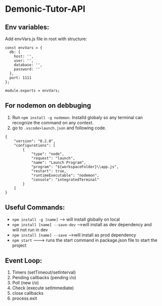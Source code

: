 # Demonic-Tutor-API

## Env variables:
Add envVars.js file in root with structure:

```
const envVars = {
  db: {
    host: '',
    user: '',
    database: '',
    password: ''
  },
  port: 1111
};

module.exports = envVars;
```

## For nodemon on debbuging
1) Run ```npm install -g nodemon```. Installd globaly so any terminal can recognize the command on any context.
2) go to ```.vscode>launch.json``` and following code.
```
{
    "version": "0.2.0",
    "configurations": [
        {
            "type": "node",
            "request": "launch",
            "name": "Launch Program",
            "program": "${workspaceFolder}\\app.js",
            "restart": true,
            "runtimeExecutable": "nodemon",
            "console": "integratedTerminal"
        }
    ]
}
```

## Useful Commands:
* ```npm install -g [name]``` --> will install globally on local
* ```npm install [name] --save-dev``` -->will install as dev dependency and will not run in dev
* ```npm install [name] --save``` -->will install as prod dependency
* ```npm start``` ---> runs the start command in package.json file to start the project

## Event Loop:
1) Timers (setTimeout/setInterval)
2) Pending callbacks (pending i/o)
3) Poll (new i/o)
4) Check (execute setImmediate)
5) close callbacks
6) process.exit